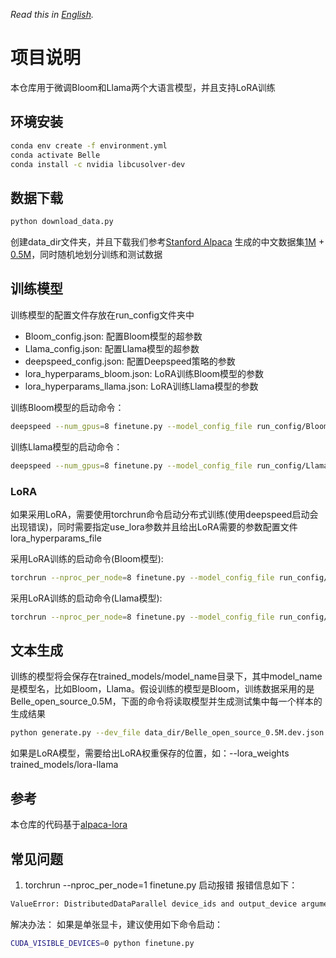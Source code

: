 *Read this in [English](README_en.md).*

# 项目说明

本仓库用于微调Bloom和Llama两个大语言模型，并且支持LoRA训练

## 环境安装

```bash
conda env create -f environment.yml
conda activate Belle
conda install -c nvidia libcusolver-dev
```

## 数据下载

```bash
python download_data.py
```

创建data_dir文件夹，并且下载我们参考[Stanford Alpaca](https://github.com/tatsu-lab/stanford_alpaca) 生成的中文数据集[1M](https://huggingface.co/datasets/BelleGroup/train_1M_CN) + [0.5M](https://huggingface.co/datasets/BelleGroup/train_0.5M_CN)，同时随机地划分训练和测试数据

## 训练模型

训练模型的配置文件存放在run_config文件夹中

- Bloom_config.json: 配置Bloom模型的超参数
- Llama_config.json: 配置Llama模型的超参数
- deepspeed_config.json: 配置Deepspeed策略的参数
- lora_hyperparams_bloom.json: LoRA训练Bloom模型的参数
- lora_hyperparams_llama.json: LoRA训练Llama模型的参数


训练Bloom模型的启动命令：

```bash
deepspeed --num_gpus=8 finetune.py --model_config_file run_config/Bloom_config.json  --deepspeed run_config/deepspeed_config.json 
```

训练Llama模型的启动命令：

```bash
deepspeed --num_gpus=8 finetune.py --model_config_file run_config/Llama_config.json  --deepspeed run_config/deepspeed_config.json 
```

### LoRA

如果采用LoRA，需要使用torchrun命令启动分布式训练(使用deepspeed启动会出现错误)，同时需要指定use_lora参数并且给出LoRA需要的参数配置文件lora_hyperparams_file

采用LoRA训练的启动命令(Bloom模型):

```bash
torchrun --nproc_per_node=8 finetune.py --model_config_file run_config/Bloom_config.json --lora_hyperparams_file run_config/lora_hyperparams_bloom.json  --use_lora
```

采用LoRA训练的启动命令(Llama模型):

```bash
torchrun --nproc_per_node=8 finetune.py --model_config_file run_config/Llama_config.json --lora_hyperparams_file run_config/lora_hyperparams_llama.json  --use_lora
```

## 文本生成

训练的模型将会保存在trained_models/model_name目录下，其中model_name是模型名，比如Bloom，Llama。假设训练的模型是Bloom，训练数据采用的是Belle_open_source_0.5M，下面的命令将读取模型并生成测试集中每一个样本的生成结果

```bash
python generate.py --dev_file data_dir/Belle_open_source_0.5M.dev.json --model_name_or_path trained_models/bloom/
```

如果是LoRA模型，需要给出LoRA权重保存的位置，如：--lora_weights trained_models/lora-llama

## 参考

本仓库的代码基于[alpaca-lora](https://github.com/tloen/alpaca-lora)

## 常见问题
1. torchrun --nproc_per_node=1 finetune.py 启动报错
报错信息如下：
```bash
ValueError: DistributedDataParallel device_ids and output_device arguments only work with single-device/multiple-device GPU modules or CPU modules, but got device_ids [0], output_device 0, and module parameters {device(type='cuda', index=0), device(type='cuda', index=1), device(type='cuda', index=2)}.
```
解决办法：
如果是单张显卡，建议使用如下命令启动：
```bash
CUDA_VISIBLE_DEVICES=0 python finetune.py 
```
